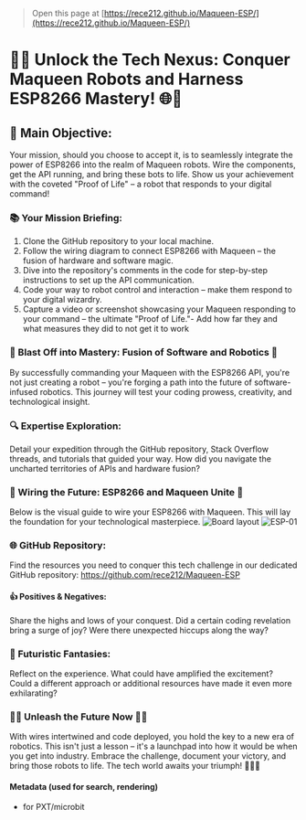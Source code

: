 
> Open this page at [https://rece212.github.io/Maqueen-ESP/](https://rece212.github.io/Maqueen-ESP/)

# 🤖🌐 Unlock the Tech Nexus: Conquer Maqueen Robots and Harness ESP8266 Mastery! 🌐🤖

## 🎯 Main Objective: 
Your mission, should you choose to accept it, is to seamlessly integrate the power of ESP8266 into the realm of Maqueen robots. Wire the components, get the API running, and bring these bots to life. Show us your achievement with the coveted "Proof of Life" – a robot that responds to your digital command!

### 📚 Your Mission Briefing:
1.	Clone the GitHub repository to your local machine.
2.	Follow the wiring diagram to connect ESP8266 with Maqueen – the fusion of hardware and software magic.
3.	Dive into the repository's comments in the code for step-by-step instructions to set up the API communication.
4.	Code your way to robot control and interaction – make them respond to your digital wizardry.
5.	Capture a video or screenshot showcasing your Maqueen responding to your command – the ultimate "Proof of Life."- Add how far they and what measures they did to not get it to work

### 🚀 Blast Off into Mastery: Fusion of Software and Robotics 🚀 
By successfully commanding your Maqueen with the ESP8266 API, you're not just creating a robot – you're forging a path into the future of software-infused robotics. This journey will test your coding prowess, creativity, and technological insight.

### 🔍 Expertise Exploration: 
Detail your expedition through the GitHub repository, Stack Overflow threads, and tutorials that guided your way. How did you navigate the uncharted territories of APIs and hardware fusion?

### 🔌 Wiring the Future: ESP8266 and Maqueen Unite 🔌 
Below is the visual guide to wire your ESP8266 with Maqueen. This will lay the foundation for your technological masterpiece.
![Board layout](https://github.com/rece212/Maqueen-ESP/assets/1363833/dbf17d41-baa4-4973-879c-22c2cd7f28ab)
![ESP-01](https://github.com/rece212/Maqueen-ESP/assets/1363833/f29cd781-f5aa-4fd9-8edb-abffbc681425)

### 🌐 GitHub Repository: 
Find the resources you need to conquer this tech challenge in our dedicated GitHub repository: https://github.com/rece212/Maqueen-ESP

#### 👍 Positives & Negatives:
Share the highs and lows of your conquest. Did a certain coding revelation bring a surge of joy? Were there unexpected hiccups along the way?

### 🎉 Futuristic Fantasies:
Reflect on the experience. What could have amplified the excitement? Could a different approach or additional resources have made it even more exhilarating?

### 🤖🌟 Unleash the Future Now 🌟🤖 
With wires intertwined and code deployed, you hold the key to a new era of robotics. This isn't just a lesson – it's a launchpad into how it would be when you get into industry. Embrace the challenge, document your victory, and bring those robots to life. The tech world awaits your triumph! 🚀🤖🔥


#### Metadata (used for search, rendering)

* for PXT/microbit
<script src="https://makecode.com/gh-pages-embed.js"></script><script>makeCodeRender("{{ site.makecode.home_url }}", "{{ site.github.owner_name }}/{{ site.github.repository_name }}");</script>
